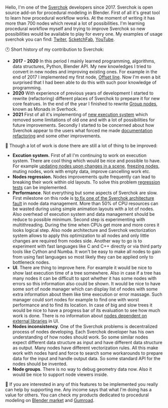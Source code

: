 Hello, I'm one of the [Sverchok](https://github.com/nortikin/sverchok) developers since 2017. Sverchok is open source add-on for procedural modeling in Blender. First of all it's great tool to learn how procedural workflow works. At the moment of writing it has more than 700 nodes which reveal a lot of possibilities. I'm learning procedural workflow myself and trying to improve Sverchok so new possibilities would be available to play for every one. My examples of usage sverchok you can find: [Twiter](https://twitter.com/SoluSerg), [ScketchFab](https://sketchfab.com/randum), [YouTube](https://www.youtube.com/channel/UCG0X2w4SETBI745pGK_Zccg).

🕐 Short history of my contribution to Sverchok:
- **2017 - 2020** In this period I mainly learned programming, algorithms, data structures, Python, Blender API. My new knowledges I tried to convert in new nodes and improving existing ones. For example in the end of 2017 I implemented my first node, [Offset line](https://github.com/nortikin/sverchok/pull/1958). Now I'm even a bit surprised that I had been able to do this with such poor knowledge of programming.
- **2020** With experience of previous years of development I started to rewrite (refactoring) different places of Sverchok to prepeare it for new core featrues. In the end of the year I finished to rewrite [Group nodes](https://github.com/nortikin/sverchok/pull/3713), known as Monads in Sverhock.
- **2021** First of all it's implementing of [new execution system](https://github.com/nortikin/sverchok/pull/4164) which removed some limitations of old one and with a lot of possibilities for future improvements. Secondly I started to be concerned about how Sverchok appear to the users what forced me made [documentation refactoring](https://github.com/nortikin/sverchok/pull/4220) and some other improvements.

🎉 Though a lot of work is done there are still a lot of thing to be improved:
- **Excution system.** First of all I'm continuing to work on execution system. There are cool thing which would be nice and possible to have. For example [updating nodes upon changes in a scene](https://github.com/nortikin/sverchok/issues/4283), [freezing nodes](https://github.com/nortikin/sverchok/issues/4322), muting nodes, work with empty data, improve cancelling work etc. 
- **Nodes regression.** Nodes improvements quite frequently can lead to breaking their work within old layouts. To solve this problem [regression tests](https://github.com/nortikin/sverchok/pull/4253) can be implemented.
- **Performance**. Not everything but some aspects of Sverchok are slow. First milestone on this rode is [to fix one of the Sverchok architecture fault](https://github.com/nortikin/sverchok/pull/4323) in node data management. More than 50% of CPU resources can be wasted during using simple animation layouts with a lot of nodes. Also overhead of execution system and data management should be reduce to possible minimum. Second step is experimenting with multithreading. During the time when CPUs get more and more cores it looks logical step. Also node architecture and Sverchok vectorization system allows to apply this optimization to all nodes and only little changes are required from nodes side. Another way to go is to experiment with fast languages like C and C++ directly or via third party tools like Cython and Numba. It won't be easy to make all nodes to gain from using fast languages so most likely they can be applied only to bottleneck nodes.
- **UI**. There are thing to improve here. For example it would be nice to show last execution time of a tree somewhere. Also in case if a tree has many nodes it can be difficult to spot whether it has some nodes with errors so this information also could be shown. It would be nice to have some sort of node manager which can display list of nodes with some extra information about them like time execution or error massage. Such manager could sort nodes for example to find one with worst performance and to find its location. In case of big and slow trees it would be nice to have a progress bar of its evaluation to see how much work is done. There is no information about [nodes dependent on external libraries](https://github.com/nortikin/sverchok/issues/3410) in UI.
- **Nodes inconsistency**. One of the Sverchok problems is decentralized process of nodes developing. Each Sverchok developer has his own understanding of how nodes should work. So some similar nodes expect different data structure as input and have different data structure as output. Many nodes have different vectorization rules. All this make work with nodes hard and force to search some workarounds to prepare data for the input and handle output data. So some standard API for the nodes should be invented.
- **Node groups**. There is no way to debug geometry data now. Also it would be nice to support node viewers inside.

🙏 If you are interested in any of this features to be implemented you really can help by supporting me. Any income says that what I'm doing has a value for others. You can check my products dedicated to procedural modeling on [Blender market](https://blendermarket.com/creators/soluserg) and [Gumroad](https://app.gumroad.com/randum).

<!--
**Durman/Durman** is a ✨ _special_ ✨ repository because its `README.md` (this file) appears on your GitHub profile.

Here are some ideas to get you started:

- 🔭 I’m currently working on ...
- 🌱 I’m currently learning ...
- 👯 I’m looking to collaborate on ...
- 🤔 I’m looking for help with ...
- 💬 Ask me about ...
- 📫 How to reach me: ...
- 😄 Pronouns: ...
- ⚡ Fun fact: ...
-->
